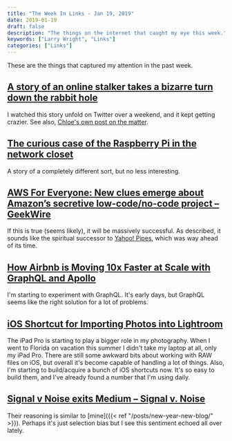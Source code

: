 ```yaml
---
title: "The Week In Links - Jan 19, 2019"
date: 2019-01-19
draft: false
description: "The things on the internet that caught my eye this week."
keywords: ["Larry Wright", "Links"]
categories: ["Links"]
---
```

These are the things that captured my attention in the past week.

## [A story of an online stalker takes a bizarre turn down the rabbit hole](https://mashable.com/article/chloe-condon-tee-medlin-twitter-harassment-tech/#johaQ2VcaZqx)

I watched this story unfold on Twitter over a weekend, and it kept getting crazier. See also, [Chloe's own post on the matter](https://medium.com/newco/what-its-like-to-be-a-woman-on-the-internet-55f7e6d5044c).

## [The curious case of the Raspberry Pi in the network closet](https://blog.haschek.at/2018/the-curious-case-of-the-RasPi-in-our-network.html)

A story of a completely different sort, but no less interesting.

## [AWS For Everyone: New clues emerge about Amazon’s secretive low-code/no-code project – GeekWire](https://www.geekwire.com/2019/aws-everyone-new-clues-emerge-amazons-secretive-low-code-no-code-project/amp/)

If this is true (seems likely), it will be massively successful. As described, it sounds like the spiritual successor to [Yahoo! Pipes](https://en.wikipedia.org/wiki/Yahoo!_Pipes), which was way ahead of its time.


## [How Airbnb is Moving 10x Faster at Scale with GraphQL and Apollo](https://medium.com/airbnb-engineering/how-airbnb-is-moving-10x-faster-at-scale-with-graphql-and-apollo-aa4ec92d69e2)

I'm starting to experiment with GraphQL. It's early days, but GraphQL seems like the right solution for a lot of problems.

## [iOS Shortcut for Importing Photos into Lightroom](https://shawnblanc.net/2019/01/ios-shortcut-for-importing-photos-into-lightroom/)

The iPad Pro is starting to play a bigger role in my photography. When I went to Florida on vacation this summer I didn't take my laptop at all, only my iPad Pro. There are still some awkward bits about working with RAW files on iOS, but overall it's become capable of handling a lot of things. Also, I'm starting to build/acquire a bunch of iOS shortcuts now. It's so easy to build them, and I've already found a number that I'm using daily.

## [Signal v Noise exits Medium – Signal v. Noise](https://m.signalvnoise.com/signal-v-noise-exits-medium/)

Their reasoning is similar to [mine]({{< ref "/posts/new-year-new-blog/" >}}). Perhaps it's just selection bias but I see this sentiment echoed all over lately.

 
 

 

